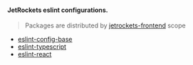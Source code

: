 #### JetRockets eslint configurations.

> Packages are distributed by [jetrockets-frontend](https://www.npmjs.com/org/jetrockets-frontend) scope

- [eslint-config-base](https://www.npmjs.com/package/@jetrockets-frontend/eslint-config-base)
- [eslint-typescript](https://www.npmjs.com/package/@jetrockets-frontend/eslint-config-typescript)
- [eslint-react](https://www.npmjs.com/package/@jetrockets-frontend/eslint-config-react)